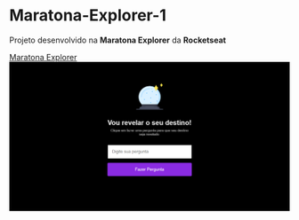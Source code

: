# Maratona-Explorer-1
Projeto desenvolvido na **Maratona Explorer** da **Rocketseat**

[Maratona Explorer](https://geanbressan.github.io/Maratona-Explorer-1/)
<img src="./maratona-explorer-preview.png" alt="Preview do projeto">
